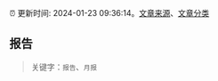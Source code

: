 :alarm_clock: 更新时间: 2024-01-23 09:36:14。[文章来源](/README.md)、[文章分类](/TAGS.md)

## 报告


> 关键字：`报告`、`月报`




